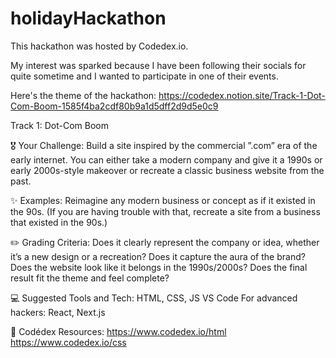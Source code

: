 # holidayHackathon
This hackathon was hosted by Codedex.io. 

My interest was sparked because I have been following their socials for quite sometime and I wanted to participate in one of their events. 

Here's the theme of the hackathon: 
https://codedex.notion.site/Track-1-Dot-Com-Boom-1585f4ba2cdf80b9a1d5dff2d9d5e0c9

Track 1: Dot-Com Boom

🎖️ Your Challenge:
    Build a site inspired by the commercial ”.com” era of the early internet. You can either take a modern company and give it a 1990s or early 2000s-style makeover or recreate a classic business website from the past.

✨ Examples:
    Reimagine any modern business or concept as if it existed in the 90s.
    (If you are having trouble with that, recreate a site from a business that existed in the 90s.)

✏️ Grading Criteria:
    Does it clearly represent the company or idea, whether it’s a new design or a recreation?
    Does it capture the aura of the brand?
    Does the website look like it belongs in the 1990s/2000s?
    Does the final result fit the theme and feel complete?

💻 Suggested Tools and Tech:
    HTML, CSS, JS
    VS Code
    For advanced hackers: React, Next.js

🔗 Codédex Resources:
    https://www.codedex.io/html
    https://www.codedex.io/css
